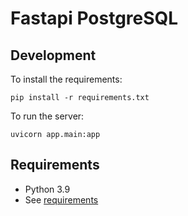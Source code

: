 # Fastapi PostgreSQL

## Development

To install the requirements:
```
pip install -r requirements.txt
```

To run the server:
```
uvicorn app.main:app
```

## Requirements

- Python 3.9
- See [requirements](requirements.txt)

